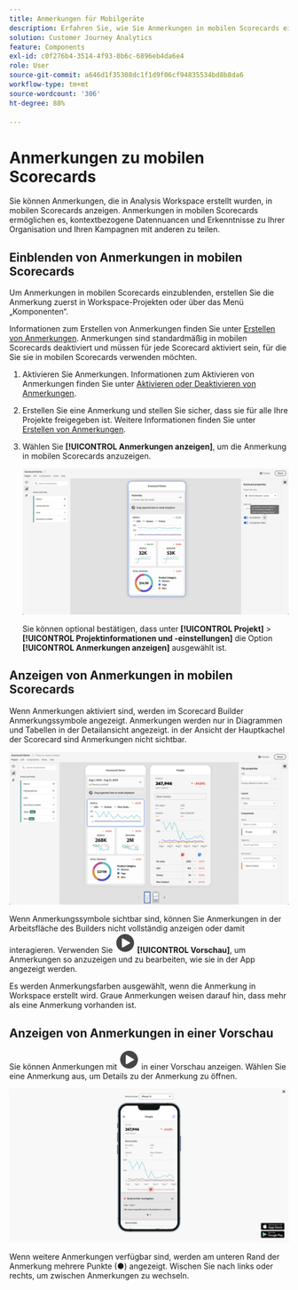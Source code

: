 ```yaml
---
title: Anmerkungen für Mobilgeräte
description: Erfahren Sie, wie Sie Anmerkungen in mobilen Scorecards einblenden können.
solution: Customer Journey Analytics
feature: Components
exl-id: c0f276b4-3514-4f93-8b6c-6896eb4da6e4
role: User
source-git-commit: a646d1f35308dc1f1d9f06cf94835534bd8b8da6
workflow-type: tm+mt
source-wordcount: '306'
ht-degree: 88%

---
```



# Anmerkungen zu mobilen Scorecards

Sie können Anmerkungen, die in Analysis Workspace erstellt wurden, in mobilen Scorecards anzeigen. Anmerkungen in mobilen Scorecards ermöglichen es, kontextbezogene Datennuancen und Erkenntnisse zu Ihrer Organisation und Ihren Kampagnen mit anderen zu teilen.


## Einblenden von Anmerkungen in mobilen Scorecards

Um Anmerkungen in mobilen Scorecards einzublenden, erstellen Sie die Anmerkung zuerst in Workspace-Projekten oder über das Menü „Komponenten“.

Informationen zum Erstellen von Anmerkungen finden Sie unter [Erstellen von Anmerkungen](create-annotations.md). Anmerkungen sind standardmäßig in mobilen Scorecards deaktiviert und müssen für jede Scorecard aktiviert sein, für die Sie sie in mobilen Scorecards verwenden möchten.

1. Aktivieren Sie Anmerkungen. Informationen zum Aktivieren von Anmerkungen finden Sie unter [Aktivieren oder Deaktivieren von Anmerkungen](overview.md#turn-annotations-on-or-off).

1. Erstellen Sie eine Anmerkung und stellen Sie sicher, dass sie für alle Ihre Projekte freigegeben ist. Weitere Informationen finden Sie unter [Erstellen von Anmerkungen](create-annotations.md).

1. Wählen Sie **[!UICONTROL Anmerkungen anzeigen]**, um die Anmerkung in mobilen Scorecards anzuzeigen.

   ![Optionen für mobile Anmerkungen für Scorecards.](assets/annotations-scorecard-onoff.png)

   Sie können optional bestätigen, dass unter **[!UICONTROL Projekt]** > **[!UICONTROL Projektinformationen und -einstellungen]** die Option **[!UICONTROL Anmerkungen anzeigen]** ausgewählt ist.

## Anzeigen von Anmerkungen in mobilen Scorecards

Wenn Anmerkungen aktiviert sind, werden im Scorecard Builder Anmerkungssymbole angezeigt. Anmerkungen werden nur in Diagrammen und Tabellen in der Detailansicht angezeigt. in der Ansicht der Hauptkachel der Scorecard sind Anmerkungen nicht sichtbar.

![Scorecard Builder, wobei die Anmerkungssymbole hervorgehoben sind.](assets/annotations-scorecard.png)

Wenn Anmerkungssymbole sichtbar sind, können Sie Anmerkungen in der Arbeitsfläche des Builders nicht vollständig anzeigen oder damit interagieren. Verwenden Sie ![Wiedergabe-Kreis](/help/assets/icons/PlayCircle.svg) **[!UICONTROL Vorschau]**, um Anmerkungen so anzuzeigen und zu bearbeiten, wie sie in der App angezeigt werden. 

Es werden Anmerkungsfarben ausgewählt, wenn die Anmerkung in Workspace erstellt wird. Graue Anmerkungen weisen darauf hin, dass mehr als eine Anmerkung vorhanden ist.

## Anzeigen von Anmerkungen in einer Vorschau

Sie können Anmerkungen mit ![Wiedergabe](/help/assets/icons/PlayCircle.svg) in einer Vorschau anzeigen. Wählen Sie eine Anmerkung aus, um Details zu der Anmerkung zu öffnen.

![Vorschau von Anmerkungen in mobilen Scorecards](assets/annotations-scorecard-preview.png)

Wenn weitere Anmerkungen verfügbar sind, werden am unteren Rand der Anmerkung mehrere Punkte (●) angezeigt. Wischen Sie nach links oder rechts, um zwischen Anmerkungen zu wechseln.
